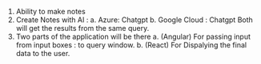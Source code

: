 1. Ability to make notes
2. Create Notes with AI :
   a. Azure: Chatgpt
   b. Google Cloud : Chatgpt
   Both will get the results from the same query.
3. Two parts of the application will be there
    a. (Angular) For passing input from input boxes : to query window.
    b. (React) For Dispalying the final data to the user.